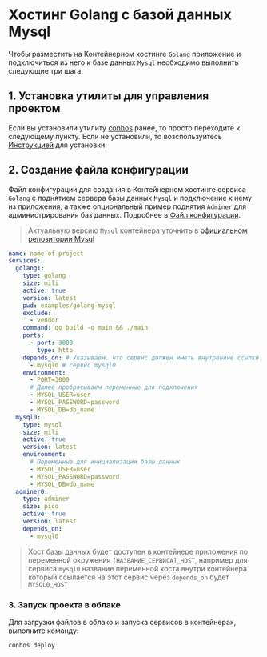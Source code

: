 # Хостинг Golang с базой данных Mysql

Чтобы разместить на Контейнерном хостинге `Golang` приложение и подключиться из него к базе данных `Mysql` необходимо выполнить следующие три шага.

## 1. Установка утилиты для управления проектом

Если вы установили утилиту [conhos](https://www.npmjs.com/package/conhos) ранее, то просто переходите к следующему пункту. Если не установили, то возспользуйтесь [Инструкцией](./GettingStarted.md) для установки.

## 2. Создание файла конфигурации

Файл конфигурации для создания в Контейнерном хостинге сервиса `Golang` с поднятием сервера базы данных `Mysql` и подключение к нему из приложения, а также опциональный пример поднятия `Adminer` для администрирования баз данных. Подробнее в [Файл конфигурации](./ConfigFile.md).

> Актуальную версию `Mysql` контейнера уточнить в [официальном репозитории Mysql](https://hub.docker.com/_/mysql/tags)

```yml
name: name-of-project
services:
  golang1:
    type: golang
    size: mili
    active: true
    version: latest
    pwd: examples/golang-mysql
    exclude:
      - vendor
    command: go build -o main && ./main
    ports:
      - port: 3000
        type: http
    depends_on: # Указываем, что сервис должен иметь внутрениие ссылки на
      - mysql0 # сервис mysql0
    environment:
      - PORT=3000
      # Далее пробрасываем переменные для подключения
      - MYSQL_USER=user
      - MYSQL_PASSWORD=password
      - MYSQL_DB=db_name
  mysql0:
    type: mysql
    size: mili
    active: true
    version: latest
    environment:
      # Переменные для инициализации базы данных
      - MYSQL_USER=user
      - MYSQL_PASSWORD=password
      - MYSQL_DB=db_name
  adminer0:
    type: adminer
    size: pico
    active: true
    version: latest
    depends_on:
      - mysql0
```

> Хост базы данных будет доступен в контейнере приложения по переменной окружения `[НАЗВАНИЕ_СЕРВИСА]_HOST`, например для сервиса `mysql0` название переменной хоста внутри контейнера который ссылается на этот сервис через `depends_on` будет `MYSQL0_HOST`

### 3. Запуск проекта в облаке

Для загрузки файлов в облако и запуска сервисов в контейнерах, выполните команду:

```sh
conhos deploy
```
